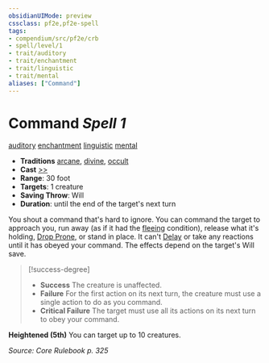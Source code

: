 ```yaml
---
obsidianUIMode: preview
cssclass: pf2e,pf2e-spell
tags:
- compendium/src/pf2e/crb
- spell/level/1
- trait/auditory
- trait/enchantment
- trait/linguistic
- trait/mental
aliases: ["Command"]
---
```

# Command *Spell 1*   
[auditory](auditory.md "Auditory Effect Trait")  [enchantment](enchantment.md "Enchantment School Trait")  [linguistic](linguistic.md "Linguistic Effect Trait")  [mental](mental.md "Mental Effect Trait")  

- **Traditions** [arcane](arcane.md "Arcane Tradition Trait"), [divine](divine.md "Divine Tradition Trait"), [occult](occult.md "Occult Tradition Trait")
- **Cast** [>>](chapter-9-playing-the-game.md#Actions "Two-Action") 
- **Range**: 30 foot
- **Targets**: 1 creature
- **Saving Throw**: Will
- **Duration**: until the end of the target's next turn

You shout a command that's hard to ignore. You can command the target to approach you, run away (as if it had the [fleeing](conditions.md#Fleeing) condition), release what it's holding, [Drop Prone](drop-prone.md), or stand in place. It can't [Delay](delay.md) or take any reactions until it has obeyed your command. The effects depend on the target's Will save.

> [!success-degree] 
> - **Success** The creature is unaffected.
> - **Failure** For the first action on its next turn, the creature must use a single action to do as you command.
> - **Critical Failure** The target must use all its actions on its next turn to obey your command.

**Heightened (5th)** You can target up to 10 creatures.

*Source: Core Rulebook p. 325*